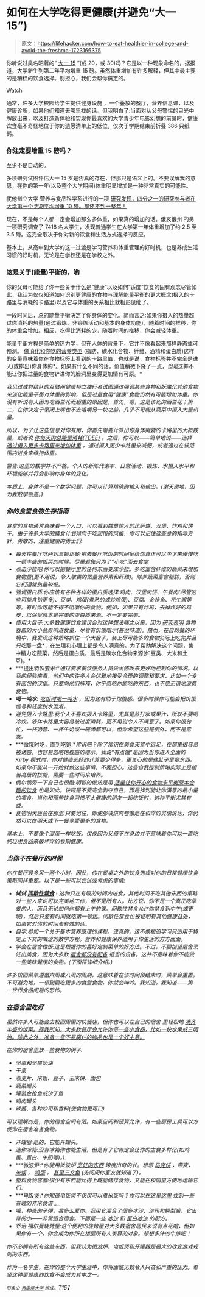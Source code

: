 # 如何在大学吃得更健康(并避免“大一 15”)

> 原文：<https://lifehacker.com/how-to-eat-healthier-in-college-and-avoid-the-freshma-1723166375>

你听说过臭名昭著的“ [大一 15](https://en.wikipedia.org/wiki/Freshman_15) ”(或 20，或 30)吗？它是以一种现象命名的，据报道，大学新生到第二年平均增重 15 磅。虽然体重增加有许多解释，但其中最主要的是糟糕的饮食选择。别担心，我们会帮你搞定的。

Watch

通常，许多大学校园给学生提供健身设施 ，一个叠放的餐厅，营养信息课，以及健康诊所，如果他们知道去哪里找的话。但我明白了:当面对从父母警惕的目光中解放出来，以及打造新体验和实现你最喜欢的大学青少年电影幻想的前景时，健康饮食毫不奇怪地位于你的遗愿清单上的低位，仅次于学期结束前折叠 386 只纸鹤。

### 你注定要增重 15 磅吗？

至少不是自动的。

多项研究试图评估大一 15 岁是否真的存在，但那只是语义上的。不要误解我的意思，在你的第一年(以及整个大学期间)体重明显增加是一种非常真实的可能性。

犹他州立大学 营养与食品科学系进行的一项 [研究发现，四分之一的研究参与者在大学第一个*学期*平均增重 10 磅。那还不到一整年！](http://www.biomedcentral.com/content/pdf/1475-2891-8-32.pdf)

现在，不是每个人都一定会增加那么多体重，如果真的增加的话。俄亥俄州 的另一项研究调查了 7418 名大学生，发现普通学生在大学第一年体重增加了约 2.5 至 3.5 磅。这完全取决于你对新的饮食和生活方式选择的反应。

基本上，从高中到大学的这一过渡是学习营养和体重管理的好时机，也是养成生活习惯的好时机，无论是在学校还是在学校之外。

### 这是关于(能量)平衡的，哟

你的父母可能给了你一些关于什么是“健康”以及如何“适度”饮食的固有观念尽管如此，我认为仅仅知道如何识别更健康的食物与理解能量平衡的更大概念(摄入的卡路里与消耗的卡路里)以及它与体重的关系相比就相形见绌了。

一段时间后，总的能量平衡决定了你身体的变化。简而言之:如果你摄入的热量超过你消耗的热量(通过锻炼、非锻炼活动和基本的身体功能)，随着时间的推移，你的体重会增加。相反，吃得比消耗的少，随着时间的推移，你会减轻体重。

能量平衡方程是简单的热力学，但在人体的背景下，它并不像看起来那样静态或可预测。 [像消化和你吃的营养类型](http://vitals.lifehacker.com/why-you-can-t-rely-on-calorie-counts-and-what-to-do-in-1679769382) (脂肪、碳水化合物、纤维、酒精和蛋白质)这样的变量意味着你在食物标签上看到的卡路里值，也就是说，食物标签并不完全是进入(或排出)你身体的*。如果有什么不同的话，价值稍微下降了一点，*但是*这并不能让你把过量的食物铲进你的脸洞里变得更加情有可原。*

*我见过成群结队的互联网健康特立独行者试图通过强调某些食物和妖魔化其他食物来淡化能量平衡对体重的影响，但是过量食用“健康”食物仍然有可能增加体重。你没有听说有人因为吃西兰花而超重的原因是，首先，嗯，这是该死的西兰花；第二，在你决定宁愿闭上嘴也不去咀嚼另一块之前，几乎不可能从蔬菜中摄入大量热量。*

*所以，为了让这些信息对你有用，你首先需要计算出你身体需要的卡路里的大概数量，或者说 [你每天的总能量消耗(TDEE)](https://www.acefitness.org/certifiednewsarticle/2882/resting-metabolic-rate-best-ways-to-measure-it-and/) 。之后，你可以——简单地说——选择 [通过摄入更多卡路里来增加体重](http://vitals.lifehacker.com/a-skinny-persons-guide-to-gaining-weight-1683341104) ，通过摄入更少卡路里来减肥，或者通过在该范围内进食来维持体重。*

*警告:这里的数学并不严格。个人的新陈代谢率、日常活动、锻炼、水摄入水平和环境能够并将会影响你身体的变化。*

*本质上，身体不是一个数学问题，你可以计算精确的输入和输出。(谢天谢地，因为我数学很差。)*

### ***你的食堂食物生存指南***

*食堂的食物通常意味着一个入口，可以看到数量惊人的比萨饼、汉堡、炸鸡和饼干。由于许多大学的膳食计划倾向于吃到饱的风格，你可以记住这些总的指导方针，勇敢的、注重健康的勇士们:*

*   *每天在餐厅吃两到三顿正餐:把去餐厅吃饭的时间留给你真正可以坐下来慢慢吃一顿丰盛的饭菜的时候。尽量避免只为了“小吃”而去食堂*
*   *点击沙拉吧:你可以把餐厅里的任何东西变成沙拉。多吃富含纤维的蔬菜来增加食物量(更不用说，令人敬畏的微量营养素和纤维)。除非蔬菜富含脂肪，否则它们通常热量较低。*
*   *强调蛋白质:你应该有各种各样的蛋白质选择:鸡肉、汉堡肉饼、午餐肉(尽管这些可能含钠更多)、豆类、鸡蛋(煮熟的或炒鸡蛋)、豆腐、金枪鱼、花生酱等等。有时你可能不得不咀嚼你的食物。例如，如果只有炸鸡，去掉炸好的鸡皮，以保留原本是完美的蛋白质来源。不一定要完美。*
*   *使用大盘子:大多数健康饮食建议会对这种想法嗤之以鼻，因为 [研究表明](http://www.ncbi.nlm.nih.gov/pubmed/16053812) 食物器皿的大小会影响进食量，尽管有饥饿暗示(甚至味道)。然而，在自助餐的环境中，我发现这种策略抓住一个大盘子，装上尽可能多的食物*实际上吃完*并且只吃*那一盘*，在生理和心理上都是令人满意的。为了帮助解决这个问题，集中精力吃蔬菜，然后是蛋白质，最后是碳水化合物来源(如豆类、大米和土豆)。*
*   ***提出特殊要求:**通过要求餐饮服务人员做出修改来更好地控制你的情况。以我的经验来看，他们中的许多人会优雅地接受合理的调整和要求，比如一个没有面包的汉堡。只要向他们解释，你宁愿吃你能吃的东西，也不愿无谓地浪费食物。*
*   ***喝一吨水:** [吃饭时喝一吨水](http://lifehacker.com/how-to-trick-yourself-into-drinking-more-water-every-da-1678956552) ，因为这有助于饱腹感。很多时候你可能会把饥饿信号和轻度脱水混淆。*
*   *避免摄入卡路里:我个人不喜欢摄入卡路里，尤其是苏打水或果汁，所以不要喝冷饮。液体卡路里太容易被过度消耗，更不用说令人不满意了。如果你很匆忙，一杯奶昔、一杯牛奶或一碗汤都可以，但你希望这些是例外，而不是常态。*
*   ***微饿时吃，直到吃饱:**常识吧？除了常识在美食天堂中远足，在那里很容易被诱惑，也容易忽略饱腹感的暗示。我说“有点饿”是因为当你进入全面的 Kirby 模式时，你对健康选择的计算要少得多，更关心的是往肚子里塞东西。如果你不能从一开始就做这些事情，不要担心。这些自我控制策略实际上是相当高级的技能，需要一些时间来培养。*
*   *偶尔犒劳一下自己也很酷:明智的做法是用 [适量让你开心的食物来平衡原本合理的饮食](http://vitals.lifehacker.com/five-steps-to-overcome-binge-eating-1685383468) 也是如此。诀窍是不要完全剥夺自己，而是找到能让你满意的最小量的零食。当你和那些饮食习惯不太健康的朋友一起吃饭时，这种平衡尤其有益。*
*   *食物明天还会在那里:只要记住，即使那块烘肉卷像是在和你的灵魂说话，你仍然可以在明天或下一餐享受更多的食物。*

*基本上，不要像个混蛋一样吃饭。仅仅因为父母不在身边并不意味着你可以一直吃纯垃圾食品来破坏你的长期健康。*

### ***当你不在餐厅的时候***

*你在餐厅最多呆一两个小时。因此，你在餐桌之外的饮食选择对你的日常健康饮食策略同样重要。以下是一些可以尝试或考虑的事情:*

*   ***试试** [**间歇性禁食**](http://vitals.lifehacker.com/how-to-free-yourself-from-food-cravings-with-intermitte-1702108722) **:** 这种只在有限的时间内进食，其他时间不吃其他东西的策略对一些人来说可以完美地工作，但不是所有人。比方说，你不是一个真正吃早餐的人，而且无论如何你都有上午的课。间歇性禁食允许你禁食到中午(或更晚)，然后只要有时间就吃第一顿饭。间歇性禁食也被证明有其他健康益处，如果它对你的时间表有效的话。*
*   *自学:参加一个关于基本营养原理的课程。说真的，这不像被迫学习只适用于特定上下文的晦涩的数学方程。营养和健康保养适用于你生活的方方面面。*
*   *学会在宿舍做饭:这是根据你的喜好定制菜单的好方法。不过，不要指望宿舍烹饪出美食，因为大多数 [宿舍都没有配备](http://www.bodybuilding.com/fun/dorm-room-muscle-building-diet.htm) 适当的设备。这并不意味着你不能做一些美味健康的食物。(下面将详细介绍。)*

*许多校园菜单遵循六周或八周的周期，这意味着在该时间段结束时，菜单会重置。不可避免地，一想到要吃更多的食堂食物，你就会呻吟。我知道，我知道——第一世界食品问题的恐怖。*

### ***在宿舍里吃好***

*虽然许多人可能会去校园周围的快餐店，但你也可以在自己的宿舍 里轻松地 [凑齐丰盛的饭菜。据我所知，大多数餐厅会允许你带一些小食品，比如一块水果或三明治。除此之外，准备一些不易腐烂的物品也是一个好主意。](https://lifehacker.com/master-the-art-of-low-effort-cooking-5614388)*

*在你的宿舍里放一些食物的例子:*

*   *坚果和坚果奶油*
*   *干果*
*   *燕麦片、米饭、豆子、玉米饼、面包*
*   *蔬菜罐头*
*   *罐装金枪鱼或沙丁鱼*
*   *鸡肉罐头*
*   *辣酱、各种沙司和香料(使食物更可口)*

*可以理解的是，你的宿舍空间有限。如果空间和预算允许，有一些厨房工具可以方便你在宿舍准备食物。*

*   *开罐器:是的，它能开罐头。*
*   *迷你冰箱:没有冰箱你也能生活，但是有了它肯定会让你的主食多样化(如鸡蛋、蛋白、牛奶等)。).*
*   ***微波炉:**你能用微波炉 [烹饪的东西](http://lifehacker.com/how-can-i-microwave-food-without-ruining-it-5976130) 跨度出奇的长。想想 [马克饼](http://lifehacker.com/make-a-surprisingly-moist-sponge-cake-in-the-microwave-1028723713) ，燕麦， [米饭](http://lifehacker.com/make-a-quick-and-easy-batch-of-egg-fried-rice-in-your-m-1680963895) ， [鸡蛋](http://lifehacker.com/make-breakfast-in-a-mug-in-just-one-minute-5797936) ， [甚至三文鱼](http://savorysweetlife.com/2011/02/how-to-microwave-salmon/) (先问问你室友就知道了)。*
*   *塑料食物容器:很少有东西能比得上既能储存食物，又能在校园里方便地运输它们。*
*   ***电饭煲:**你知道电饭煲不仅仅可以煮米饭吗？你可以在这里[这里](http://lifehacker.com/15-surprising-things-you-can-make-in-a-rice-cooker-1707586076) 找到一些有趣的非米食谱 [。](http://lifehacker.com/make-a-giant-pancake-in-your-rice-cooker-1592047844)*
*   *哦，神奇的子弹，我多么爱你。我用它混合了很多冰沙、沙司和鳄梨酱，它出奇的小——非常适合宿舍。下面是一些 [冰沙](http://greatist.com/health/healthy-smoothie-recipes) 和 [蛋白冰沙](http://www.bodybuilding.com/fun/proteinshakes.htm) 的配方。*
*   *乔治·福尔曼烧烤屋:这个便利的烧烤屋对大多数宿舍居民来说有点花哨，但如果你有一个，你会成为你所在楼层所有人羡慕的对象。想想多汁的牛排吧！*

*你不必拥有所有这些东西，但我认为微波炉、电饭煲和开罐器是最大的改变游戏规则的东西。*

*作为一名学生，在你的整个大学生涯中，你将面临无数令人兴奋和严重的压力。希望这种更健康的饮食不会成为其中之一。*

**<small>形象由</small>* [*<small>弗雷泽大学</small>*](https://flic.kr/p/x1SqBy) *<small>组成。</small>T15】**